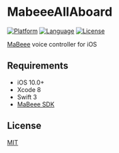# MabeeeAllAboard

[![Platform](https://img.shields.io/badge/platform-ios%2010.0+-lightgrey.svg?style=flat
)](https://developer.apple.com/iphone/index.action)
[![Language](https://img.shields.io/badge/language-swift%203-orange.svg?style=flat
)](https://developer.apple.com/swift)
[![License](http://img.shields.io/badge/license-MIT-blue.svg?style=flat
)](LICENSE)

[MaBeee](http://mabeee.mobi/) voice controller for iOS

## Requirements

- iOS 10.0+
- Xcode 8
- Swift 3
- [MaBeee SDK](https://github.com/novars-jp/MaBeeeiOSSDK)

## License

[MIT](LICENSE)
